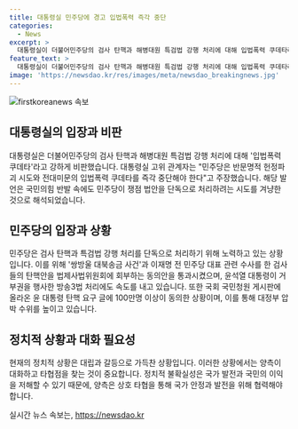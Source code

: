 ```yaml
---
title: 대통령실 민주당에 경고 입법폭력 즉각 중단
categories:
  - News
excerpt: >
  대통령실이 더불어민주당의 검사 탄핵과 해병대원 특검법 강행 처리에 대해 입법폭력 쿠데타라며 강하게 비판했다. 민주당은 반문명적 헌정파괴 시도와 전대미문의 입법폭력 쿠데타를 즉각 중단해야 한다고 강조한 것으로, 국민의힘 반발 속에 민주당이 쟁점 법안을 단독으로 처리하려는 상황을 겨냥한 것으로 해석된다. 민주당은 대북송금 사건과 이재명 전 대표 관련 수사를 위한 검사 탄핵안을 통과시키고, 윤 석열 대통령의 거부권 행사를 향한 법안도 빠르게 처리하려는 방침을 밝혔으며, 대정부 압박 수위를 최고로 높이고 있는 상황이다.
feature_text: >
  대통령실이 더불어민주당의 검사 탄핵과 해병대원 특검법 강행 처리에 대해 입법폭력 쿠데타라며 강하게 비판했다. 민주당은 반문명적 헌정파괴 시도와 전대미문의 입법폭력 쿠데타를 즉각 중단해야 한다고 강조한 것으로, 국민의힘 반발 속에 민주당이 쟁점 법안을 단독으로 처리하려는 상황을 겨냥한 것으로 해석된다. 민주당은 대북송금 사건과 이재명 전 대표 관련 수사를 위한 검사 탄핵안을 통과시키고, 윤 석열 대통령의 거부권 행사를 향한 법안도 빠르게 처리하려는 방침을 밝혔으며, 대정부 압박 수위를 최고로 높이고 있는 상황이다.
image: 'https://newsdao.kr/res/images/meta/newsdao_breakingnews.jpg'
---
```


<p><img src="https://newsdao.kr/res/images/meta/newsdao_breakingnews.jpg" alt="firstkoreanews 속보" /></p>

<h2 data-ke-size="size26">대통령실의 입장과 비판</h2>

<p data-ke-size="size16">대통령실은 더불어민주당의 검사 탄핵과 해병대원 특검법 강행 처리에 대해 '입법폭력 쿠데타'라고 강하게 비판했습니다. 대통령실 고위 관계자는 "민주당은 반문명적 헌정파괴 시도와 전대미문의 입법폭력 쿠데타를 즉각 중단해야 한다"고 주장했습니다. 해당 발언은 국민의힘 반발 속에도 민주당이 쟁점 법안을 단독으로 처리하려는 시도를 겨냥한 것으로 해석되었습니다.</p>

<h2 data-ke-size="size26">민주당의 입장과 상황</h2>

<p data-ke-size="size16">민주당은 검사 탄핵과 특검법 강행 처리를 단독으로 처리하기 위해 노력하고 있는 상황입니다. 이를 위해 '쌍방울 대북송금 사건'과 이재명 전 민주당 대표 관련 수사를 한 검사들의 탄핵안을 법제사법위원회에 회부하는 동의안을 통과시켰으며, 윤석열 대통령이 거부권을 행사한 방송3법 처리에도 속도를 내고 있습니다. 또한 국회 국민청원 게시판에 올라온 윤 대통령 탄핵 요구 글에 100만명 이상이 동의한 상황이며, 이를 통해 대정부 압박 수위를 높이고 있습니다.</p>

<h2 data-ke-size="size26">정치적 상황과 대화 필요성</h2>

<p data-ke-size="size16">현재의 정치적 상황은 대립과 갈등으로 가득찬 상황입니다. 이러한 상황에서는 양측이 대화하고 타협점을 찾는 것이 중요합니다. 정치적 불확실성은 국가 발전과 국민의 이익을 저해할 수 있기 때문에, 양측은 상호 타협을 통해 국가 안정과 발전을 위해 협력해야 합니다.</p>
실시간 뉴스 속보는, <a href="https://newsdao.kr" rel="dofollow">https://newsdao.kr</a>


